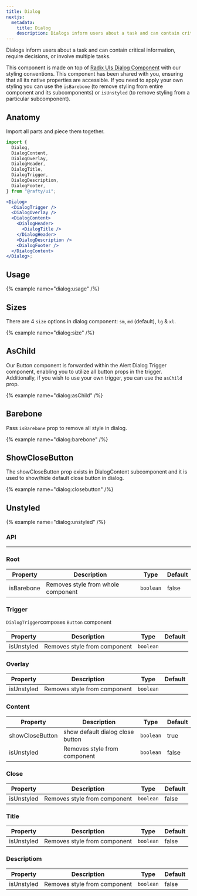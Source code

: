 ```yaml
---
title: Dialog
nextjs:
  metadata:
    title: Dialog
    description: Dialogs inform users about a task and can contain critical information, require decisions, or involve multiple tasks.
---
```


Dialogs inform users about a task and can contain critical information, require decisions, or involve multiple tasks.

This component is made on top of [Radix UIs Dialog Component](https://www.radix-ui.com/primitives/docs/components/dialog) with our styling conventions. This component has been shared with you, ensuring that all its native properties are accessible. If you need to apply your own styling you can use the `isBarebone` (to remove styling from entire component and its subcomponents) or `isUnstyled` (to remove styling from a particular subcomponent).

## Anatomy

Import all parts and piece them together.

```jsx
import {
  Dialog,
  DialogContent,
  DialogOverlay,
  DialogHeader,
  DialogTitle,
  DialogTrigger,
  DialogDescription,
  DialogFooter,
} from "@rafty/ui";

<Dialog>
  <DialogTrigger />
  <DialogOverlay />
  <DialogContent>
    <DialogHeader>
      <DialogTitle />
    </DialogHeader>
    <DialogDescription />
    <DialogFooter />
  </DialogContent>
</Dialog>;
```

## Usage

{% example name="dialog:usage" /%}

## Sizes

There are 4 `size` options in dialog component: `sm`, `md` (default), `lg` & `xl`.

{% example name="dialog:size" /%}

## AsChild

Our Button component is forwarded within the Alert Dialog Trigger component, enabling you to utilize all button props in the trigger. Additionally, if you wish to use your own trigger, you can use the `asChild` prop.

{% example name="dialog:asChild" /%}

## Barebone

Pass `isBarebone` prop to remove all style in dialog.

{% example name="dialog:barebone" /%}

## ShowCloseButton

The showCloseButton prop exists in DialogContent subcomponent and it is used to show/hide default close button in dialog.

{% example name="dialog:closebutton" /%}

## Unstyled

{% example name="dialog:unstyled" /%}

### API

---

### Root

| Property   | Description                        | Type      | Default |
| ---------- | ---------------------------------- | --------- | ------- |
| isBarebone | Removes style from whole component | `boolean` | false   |

### Trigger

`DialogTrigger`composes `Button` component

| Property   | Description                  | Type      | Default |
| ---------- | ---------------------------- | --------- | ------- |
| isUnstyled | Removes style from component | `boolean` |         |

### Overlay

| Property   | Description                  | Type      | Default |
| ---------- | ---------------------------- | --------- | ------- |
| isUnstyled | Removes style from component | `boolean` |         |

### Content

| Property        | Description                      | Type      | Default |
| --------------- | -------------------------------- | --------- | ------- |
| showCloseButton | show default dialog close button | `boolean` | true    |
| isUnstyled      | Removes style from component     | `boolean` | false   |

### Close

| Property   | Description                  | Type      | Default |
| ---------- | ---------------------------- | --------- | ------- |
| isUnstyled | Removes style from component | `boolean` | false   |

### Title

| Property   | Description                  | Type      | Default |
| ---------- | ---------------------------- | --------- | ------- |
| isUnstyled | Removes style from component | `boolean` | false   |

### Descriptiom

| Property   | Description                  | Type      | Default |
| ---------- | ---------------------------- | --------- | ------- |
| isUnstyled | Removes style from component | `boolean` | false   |

